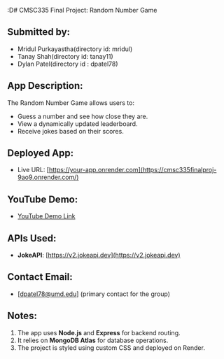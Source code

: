 :D# CMSC335 Final Project: Random Number Game

## Submitted by:
- Mridul Purkayastha(directory id: mridul)
- Tanay Shah(directory id: tanay11)
- Dylan Patel(directory id : dpatel78)


## App Description:
The Random Number Game allows users to:
- Guess a number and see how close they are.
- View a dynamically updated leaderboard.
- Receive jokes based on their scores.

## Deployed App:
- Live URL: [https://your-app.onrender.com](https://cmsc335finalproj-9ao9.onrender.com/)

## YouTube Demo:
- [YouTube Demo Link](https://youtu.be/jgO0LJyJxfo)

## APIs Used:
- **JokeAPI**: [https://v2.jokeapi.dev](https://v2.jokeapi.dev)

## Contact Email:
- [dpatel78@umd.edu] (primary contact for the group)

## Notes:
1. The app uses **Node.js** and **Express** for backend routing.
2. It relies on **MongoDB Atlas** for database operations.
3. The project is styled using custom CSS and deployed on Render.


